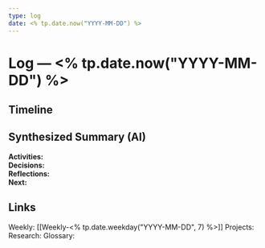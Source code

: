 ```yaml
---
type: log
date: <% tp.date.now("YYYY-MM-DD") %>
---
```


# Log — <% tp.date.now("YYYY-MM-DD") %>

## Timeline

## Synthesized Summary (AI)
**Activities:**  
**Decisions:**  
**Reflections:**  
**Next:**  

## Links
Weekly: [[Weekly-<% tp.date.weekday("YYYY-MM-DD", 7) %>]]
Projects: 
Research: 
Glossary: